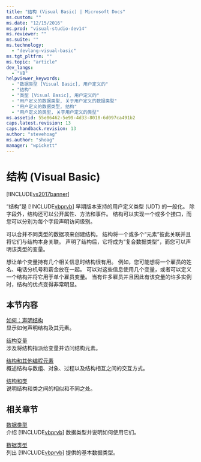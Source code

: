```yaml
---
title: "结构 (Visual Basic) | Microsoft Docs"
ms.custom: ""
ms.date: "12/15/2016"
ms.prod: "visual-studio-dev14"
ms.reviewer: ""
ms.suite: ""
ms.technology: 
  - "devlang-visual-basic"
ms.tgt_pltfrm: ""
ms.topic: "article"
dev_langs: 
  - "VB"
helpviewer_keywords: 
  - "数据类型 [Visual Basic], 用户定义的"
  - "结构"
  - "类型 [Visual Basic], 用户定义的"
  - "用户定义的数据类型, 关于用户定义的数据类型"
  - "用户定义的数据类型, 结构"
  - "用户定义的类型, 关于用户定义的类型"
ms.assetid: 55e86462-5e99-4d33-8018-6d097ca491b2
caps.latest.revision: 13
caps.handback.revision: 13
author: "stevehoag"
ms.author: "shoag"
manager: "wpickett"
---
```

# 结构 (Visual Basic)
[!INCLUDE[vs2017banner](../../../../csharp/includes/vs2017banner.md)]

“结构”是 [!INCLUDE[vbprvb](../../../../csharp/programming-guide/concepts/linq/includes/vbprvb_md.md)] 早期版本支持的用户定义类型 \(UDT\) 的一般化。  除字段外，结构还可以公开属性、方法和事件。  结构可以实现一个或多个接口，而您可以分别为每个字段声明访问级别。  
  
 可以合并不同类型的数据项来创建结构。  结构将一个或多个“元素”彼此关联并且将它们与结构本身关联。  声明了结构后，它将成为“复合数据类型”，而您可以声明该类型的变量。  
  
 想让单个变量持有几个相关信息时结构很有用。  例如，您可能想将一个雇员的姓名、电话分机号和薪金放在一起。  可以对这些信息使用几个变量，或者可以定义一个结构并将它用于单个雇员变量。  当有许多雇员并且因此有该变量的许多实例时，结构的优点变得非常明显。  
  
## 本节内容  
 [如何：声明结构](../../../../visual-basic/programming-guide/language-features/data-types/how-to-declare-a-structure.md)  
 显示如何声明结构及其元素。  
  
 [结构变量](../../../../visual-basic/programming-guide/language-features/data-types/structure-variables.md)  
 涉及将结构指派给变量并访问结构元素。  
  
 [结构和其他编程元素](../../../../visual-basic/programming-guide/language-features/data-types/structures-and-other-programming-elements.md)  
 概述结构与数组、对象、过程以及结构相互之间的交互方式。  
  
 [结构和类](../../../../visual-basic/programming-guide/language-features/data-types/structures-and-classes.md)  
 说明结构和类之间的相似和不同之处。  
  
## 相关章节  
 [数据类型](../../../../visual-basic/reference/command-line-compiler/index.md)  
 介绍 [!INCLUDE[vbprvb](../../../../csharp/programming-guide/concepts/linq/includes/vbprvb_md.md)] 数据类型并说明如何使用它们。  
  
 [数据类型](../../../../visual-basic/language-reference/data-types/data-type-summary.md)  
 列出 [!INCLUDE[vbprvb](../../../../csharp/programming-guide/concepts/linq/includes/vbprvb_md.md)] 提供的基本数据类型。